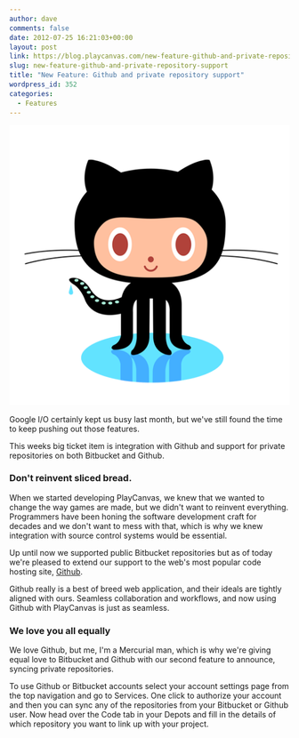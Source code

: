 ```yaml
---
author: dave
comments: false
date: 2012-07-25 16:21:03+00:00
layout: post
link: https://blog.playcanvas.com/new-feature-github-and-private-repository-support/
slug: new-feature-github-and-private-repository-support
title: "New Feature: Github and private repository support"
wordpress_id: 352
categories:
  - Features
---
```


![Github Octocat](https://github.com/github/media/raw/master/octocats/octocat.png)

Google I/O certainly kept us busy last month, but we've still found the time to keep pushing out those features.

This weeks big ticket item is integration with Github and support for private repositories on both Bitbucket and Github.

### Don't reinvent sliced bread.

When we started developing PlayCanvas, we knew that we wanted to change the way games are made, but we didn't want to reinvent everything. Programmers have been honing the software development craft for decades and we don't want to mess with that, which is why we knew integration with source control systems would be essential.

Up until now we supported public Bitbucket repositories but as of today we're pleased to extend our support to the web's most popular code hosting site, [Github](http://github.com).

Github really is a best of breed web application, and their ideals are tightly aligned with ours. Seamless collaboration and workflows, and now using Github with PlayCanvas is just as seamless.

### We love you all equally

We love Github, but me, I'm a Mercurial man, which is why we're giving equal love to Bitbucket and Github with our second feature to announce, syncing private repositories.

To use Github or Bitbucket accounts select your account settings page from the top navigation and go to Services. One click to authorize your account and then you can sync any of the repositories from your Bitbucket or Github user. Now head over the Code tab in your Depots and fill in the details of which repository you want to link up with your project.
